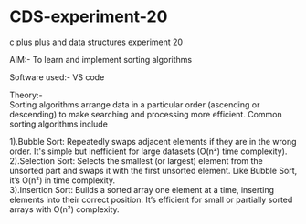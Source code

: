 # CDS-experiment-20
c plus plus and data structures experiment 20

AIM:- To learn and implement sorting algorithms <br>

Software used:- VS code <br>

Theory:-<br>
Sorting algorithms arrange data in a particular order (ascending or descending) to make searching and processing more efficient. Common sorting algorithms include <br>

1).Bubble Sort: Repeatedly swaps adjacent elements if they are in the wrong order. It's simple but inefficient for large datasets (O(n²) time complexity).<br>
2).Selection Sort: Selects the smallest (or largest) element from the unsorted part and swaps it with the first unsorted element. Like Bubble Sort, it’s O(n²) in time complexity.<br>
3).Insertion Sort: Builds a sorted array one element at a time, inserting elements into their correct position. It’s efficient for small or partially sorted arrays with O(n²) complexity.<br>
